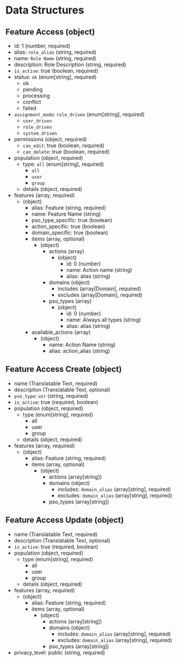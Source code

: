 # Data Structures

## Feature Access (object)

+ id: 1 (number, required)
+ alias: `role_alias` (string, required)
+ name: `Role Name` (string, required)
+ description: Role Description (string, required)
+ `is_active`: true (boolean, required)
+ status: `ok` (enum[string], required)
    - ok
    - pending
    - processing
    - conflict
    - failed
+ `assignment_mode`: `role_driven` (enum[string], required)
    - `user_driven`
    - `role_driven`
    - `system_driven`
+ permissions (object, required)
    + `can_edit`: true (boolean, required)
    + `can_delete`: true (boolean, required)
+ population (object, required)
    + type: `all` (enum[string], required)
        - `all`
        - `user`
        - `group`
    + details (object, required)
+ features (array, required)
    + (object)
        + alias: Feature (string, required)
        + name: Feature Name (string)
        + pso_type_specific: true (boolean)
        + action_specific: true (boolean)
        + domain_specific: true (boolean)
        + items (array, optional)
            + (object)
                + actions (array)
                    + (object)
                        + id: 0 (number)
                        + name: Action name (string)
                        + alias: alias (string)
                + domains (object)
                    + includes (array[Domain], required)
                    + excludes (array[Domain], required)
                + pso_types (array)
                    + (object)
                        + id: 0 (number)
                        + name: Always all types (string)
                        + alias: alias (string)
        + available_actions (array)
            + (object)
                + name: Action Name (string)
                + alias: action_alias (string)

## Feature Access Create (object)

+ name (Translatable Text, required)
+ description (Translatable Text, optional)
+ `pso_type`: `usr` (string, required)
+ `is_active`: true (required, boolean)
+ population (object, required)
    + type (enum[string], required)
        - all
        - user
        - group
    + details (object, required)
+ features (array, required)
    + (object)
        + alias: Feature (string, required)
        + items (array, optional)
            + (object)
                + actions (array[string])
                + domains (object)
                    + includes: `domain_alias` (array[string], required)
                    + excludes: `domain_alias` (array[string], required)
                + pso_types (array[string])

## Feature Access Update (object)

+ name (Translatable Text, required)
+ description (Translatable Text, optional)
+ `is_active`: true (required, boolean)
+ population (object, required)
    + type (enum[string], required)
        - all
        - user
        - group
    + details (object, required)
+ features (array, required)
    + (object)
        + alias: Feature (string, required)
        + items (array, optional)
            + (object)
                + actions (array[string])
                + domains (object)
                    + includes: `domain_alias` (array[string], required)
                    + excludes: `domain_alias` (array[string], required)
                + pso_types (array[string])
+ privacy_level: public (string, required)